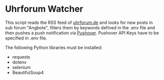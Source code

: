 # Uhrforum Watcher
This script reads the RSS feed of [uhrforum.de](https://uhrforum.de/) and looks for new posts in sub forum "Angbote", filters them by keywords defined in the .env file and then pushes a push notification via [Pushover](https://pushover.net/).
Pushover API Keys have to be specified in .env file.

The following Python libraries must be installed:
- requests
- dotenv
- selenium
- BeautifulSoup4